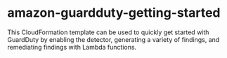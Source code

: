 # amazon-guardduty-getting-started
This CloudFormation template can be used to quickly get started with GuardDuty by enabling the detector, generating a variety of findings, and remediating findings with Lambda functions.
